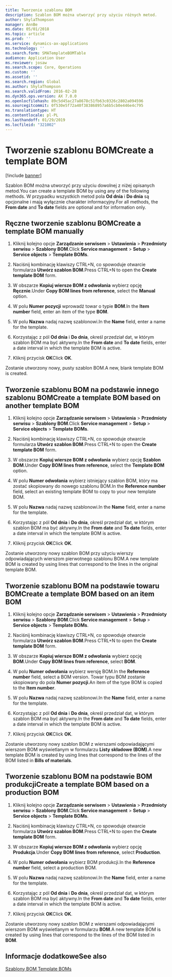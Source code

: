```yaml
---
title: Tworzenie szablonu BOM
description: Szablon BOM można utworzyć przy użyciu różnych metod.
author: ShylaThompson
manager: AnnBe
ms.date: 05/01/2018
ms.topic: article
ms.prod: ''
ms.service: dynamics-ax-applications
ms.technology: ''
ms.search.form: SMATemplateBOMTable
audience: Application User
ms.reviewer: josaw
ms.search.scope: Core, Operations
ms.custom: ''
ms.assetid: ''
ms.search.region: Global
ms.author: ShylaThompson
ms.search.validFrom: 2016-02-28
ms.dyn365.ops.version: AX 7.0.0
ms.openlocfilehash: 89c5d45ac27a8678c51fb63c0326c2802a094596
ms.sourcegitcommit: 0f530e5f72a40f383868957a6b5cb0e446e4c795
ms.translationtype: HT
ms.contentlocale: pl-PL
ms.lasthandoff: 01/29/2019
ms.locfileid: "321002"
---
```

# <a name="create-a-template-bom"></a><span data-ttu-id="a38ad-103">Tworzenie szablonu BOM</span><span class="sxs-lookup"><span data-stu-id="a38ad-103">Create a template BOM</span></span>   

[!include [banner](../includes/banner.md)]


<span data-ttu-id="a38ad-104">Szablon BOM można utworzyć przy użyciu dowolnej z niżej opisanych metod.</span><span class="sxs-lookup"><span data-stu-id="a38ad-104">You can create a template BOM by using any of the following methods.</span></span> <span data-ttu-id="a38ad-105">W przypadku wszystkich metod pola **Od dnia** i **Do dnia** są opcjonalne i mają wyłącznie charakter informacyjny.</span><span class="sxs-lookup"><span data-stu-id="a38ad-105">For all methods, the **From date** and **To date** fields are optional and for information only.</span></span>

## <a name="create-a-template-bom-manually"></a><span data-ttu-id="a38ad-106">Ręczne tworzenie szablonu BOM</span><span class="sxs-lookup"><span data-stu-id="a38ad-106">Create a template BOM manually</span></span>

1.  <span data-ttu-id="a38ad-107">Kliknij kolejno opcje **Zarządzanie serwisem** \> **Ustawienia** \> **Przedmioty serwisu** \> **Szablony BOM**.</span><span class="sxs-lookup"><span data-stu-id="a38ad-107">Click **Service management** \> **Setup** \> **Service objects** \> **Template BOMs**.</span></span>

2.  <span data-ttu-id="a38ad-108">Naciśnij kombinację klawiszy CTRL+N, co spowoduje otwarcie formularza **Utwórz szablon BOM**.</span><span class="sxs-lookup"><span data-stu-id="a38ad-108">Press CTRL+N to open the **Create template BOM** form.</span></span>

3.  <span data-ttu-id="a38ad-109">W obszarze **Kopiuj wiersze BOM z odwołania** wybierz opcję **Ręcznie**.</span><span class="sxs-lookup"><span data-stu-id="a38ad-109">Under **Copy BOM lines from reference**, select the **Manual** option.</span></span>

4.  <span data-ttu-id="a38ad-110">W polu **Numer pozycji** wprowadź towar o typie **BOM**.</span><span class="sxs-lookup"><span data-stu-id="a38ad-110">In the **Item number** field, enter an item of the type **BOM**.</span></span>

5.  <span data-ttu-id="a38ad-111">W polu **Nazwa** nadaj nazwę szablonowi.</span><span class="sxs-lookup"><span data-stu-id="a38ad-111">In the **Name** field, enter a name for the template.</span></span>

6.  <span data-ttu-id="a38ad-112">Korzystając z pól **Od dnia** i **Do dnia**, określ przedział dat, w którym szablon BOM ma być aktywny.</span><span class="sxs-lookup"><span data-stu-id="a38ad-112">In the **From date** and **To date** fields, enter a date interval in which the template BOM is active.</span></span>

7.  <span data-ttu-id="a38ad-113">Kliknij przycisk **OK**</span><span class="sxs-lookup"><span data-stu-id="a38ad-113">Click **OK**.</span></span>

<span data-ttu-id="a38ad-114">Zostanie utworzony nowy, pusty szablon BOM.</span><span class="sxs-lookup"><span data-stu-id="a38ad-114">A new, blank template BOM is created.</span></span>

## <a name="create-a-template-bom-based-on-another-template-bom"></a><span data-ttu-id="a38ad-115">Tworzenie szablonu BOM na podstawie innego szablonu BOM</span><span class="sxs-lookup"><span data-stu-id="a38ad-115">Create a template BOM based on another template BOM</span></span>

1.  <span data-ttu-id="a38ad-116">Kliknij kolejno opcje **Zarządzanie serwisem** \> **Ustawienia** \> **Przedmioty serwisu** \> **Szablony BOM**.</span><span class="sxs-lookup"><span data-stu-id="a38ad-116">Click **Service management** \> **Setup** \> **Service objects** \> **Template BOMs**.</span></span>

2.  <span data-ttu-id="a38ad-117">Naciśnij kombinację klawiszy CTRL+N, co spowoduje otwarcie formularza **Utwórz szablon BOM**.</span><span class="sxs-lookup"><span data-stu-id="a38ad-117">Press CTRL+N to open the **Create template BOM** form.</span></span>

3.  <span data-ttu-id="a38ad-118">W obszarze **Kopiuj wiersze BOM z odwołania** wybierz opcję **Szablon BOM**.</span><span class="sxs-lookup"><span data-stu-id="a38ad-118">Under **Copy BOM lines from reference**, select the **Template BOM** option.</span></span>

4.  <span data-ttu-id="a38ad-119">W polu **Numer odwołania** wybierz istniejący szablon BOM, który ma zostać skopiowany do nowego szablonu BOM.</span><span class="sxs-lookup"><span data-stu-id="a38ad-119">In the **Reference number** field, select an existing template BOM to copy to your new template BOM.</span></span>

5.  <span data-ttu-id="a38ad-120">W polu **Nazwa** nadaj nazwę szablonowi.</span><span class="sxs-lookup"><span data-stu-id="a38ad-120">In the **Name** field, enter a name for the template.</span></span>

6.  <span data-ttu-id="a38ad-121">Korzystając z pól **Od dnia** i **Do dnia**, określ przedział dat, w którym szablon BOM ma być aktywny.</span><span class="sxs-lookup"><span data-stu-id="a38ad-121">In the **From date** and **To date** fields, enter a date interval in which the template BOM is active.</span></span>

7.  <span data-ttu-id="a38ad-122">Kliknij przycisk **OK**</span><span class="sxs-lookup"><span data-stu-id="a38ad-122">Click **OK**.</span></span>

<span data-ttu-id="a38ad-123">Zostanie utworzony nowy szablon BOM przy użyciu wierszy odpowiadających wierszom pierwotnego szablonu BOM.</span><span class="sxs-lookup"><span data-stu-id="a38ad-123">A new template BOM is created by using lines that correspond to the lines in the original template BOM.</span></span>

## <a name="create-a-template-bom-based-on-an-item-bom"></a><span data-ttu-id="a38ad-124">Tworzenie szablonu BOM na podstawie towaru BOM</span><span class="sxs-lookup"><span data-stu-id="a38ad-124">Create a template BOM based on an item BOM</span></span>

1.  <span data-ttu-id="a38ad-125">Kliknij kolejno opcje **Zarządzanie serwisem** \> **Ustawienia** \> **Przedmioty serwisu** \> **Szablony BOM**.</span><span class="sxs-lookup"><span data-stu-id="a38ad-125">Click **Service management** \> **Setup** \> **Service objects** \> **Template BOMs**.</span></span>

2.  <span data-ttu-id="a38ad-126">Naciśnij kombinację klawiszy CTRL+N, co spowoduje otwarcie formularza **Utwórz szablon BOM**.</span><span class="sxs-lookup"><span data-stu-id="a38ad-126">Press CTRL+N to open the **Create template BOM** form.</span></span>

3.  <span data-ttu-id="a38ad-127">W obszarze **Kopiuj wiersze BOM z odwołania** wybierz opcję **BOM**.</span><span class="sxs-lookup"><span data-stu-id="a38ad-127">Under **Copy BOM lines from reference**, select **BOM**.</span></span>

4.  <span data-ttu-id="a38ad-128">W polu **Numer odwołania** wybierz wersję BOM.</span><span class="sxs-lookup"><span data-stu-id="a38ad-128">In the **Reference number** field, select a BOM version.</span></span> <span data-ttu-id="a38ad-129">Towar typu BOM zostanie skopiowany do pola **Numer pozycji**.</span><span class="sxs-lookup"><span data-stu-id="a38ad-129">An item of the type BOM is copied to the **Item number**.</span></span>

5.  <span data-ttu-id="a38ad-130">W polu **Nazwa** nadaj nazwę szablonowi.</span><span class="sxs-lookup"><span data-stu-id="a38ad-130">In the **Name** field, enter a name for the template.</span></span>

6.  <span data-ttu-id="a38ad-131">Korzystając z pól **Od dnia** i **Do dnia**, określ przedział dat, w którym szablon BOM ma być aktywny.</span><span class="sxs-lookup"><span data-stu-id="a38ad-131">In the **From date** and **To date** fields, enter a date interval in which the template BOM is active.</span></span>

7.  <span data-ttu-id="a38ad-132">Kliknij przycisk **OK**</span><span class="sxs-lookup"><span data-stu-id="a38ad-132">Click **OK**.</span></span>

<span data-ttu-id="a38ad-133">Zostanie utworzony nowy szablon BOM z wierszami odpowiadającymi wierszom BOM wyświetlanym w formularzu **Listy składowe (BOM)**.</span><span class="sxs-lookup"><span data-stu-id="a38ad-133">A new template BOM is created by using lines that correspond to the lines of the BOM listed in **Bills of materials**.</span></span>

## <a name="create-a-template-bom-based-on-a-production-bom"></a><span data-ttu-id="a38ad-134">Tworzenie szablonu BOM na podstawie BOM produkcji</span><span class="sxs-lookup"><span data-stu-id="a38ad-134">Create a template BOM based on a production BOM</span></span>

1.  <span data-ttu-id="a38ad-135">Kliknij kolejno opcje **Zarządzanie serwisem** \> **Ustawienia** \> **Przedmioty serwisu** \> **Szablony BOM**.</span><span class="sxs-lookup"><span data-stu-id="a38ad-135">Click **Service management** \> **Setup** \> **Service objects** \> **Template BOMs**.</span></span>

2.  <span data-ttu-id="a38ad-136">Naciśnij kombinację klawiszy CTRL+N, co spowoduje otwarcie formularza **Utwórz szablon BOM**.</span><span class="sxs-lookup"><span data-stu-id="a38ad-136">Press CTRL+N to open the **Create template BOM** form.</span></span>

3.  <span data-ttu-id="a38ad-137">W obszarze **Kopiuj wiersze BOM z odwołania** wybierz opcję **Produkcja**.</span><span class="sxs-lookup"><span data-stu-id="a38ad-137">Under **Copy BOM lines from reference**, select **Production**.</span></span>

4.  <span data-ttu-id="a38ad-138">W polu **Numer odwołania** wybierz BOM produkcji.</span><span class="sxs-lookup"><span data-stu-id="a38ad-138">In the **Reference number** field, select a production BOM.</span></span>

5.  <span data-ttu-id="a38ad-139">W polu **Nazwa** nadaj nazwę szablonowi.</span><span class="sxs-lookup"><span data-stu-id="a38ad-139">In the **Name** field, enter a name for the template.</span></span>

6.  <span data-ttu-id="a38ad-140">Korzystając z pól **Od dnia** i **Do dnia**, określ przedział dat, w którym szablon BOM ma być aktywny.</span><span class="sxs-lookup"><span data-stu-id="a38ad-140">In the **From date** and **To date** fields, enter a date interval in which the template BOM is active.</span></span>

7.  <span data-ttu-id="a38ad-141">Kliknij przycisk **OK**</span><span class="sxs-lookup"><span data-stu-id="a38ad-141">Click **OK**.</span></span>

<span data-ttu-id="a38ad-142">Zostanie utworzony nowy szablon BOM z wierszami odpowiadającymi wierszom BOM wyświetlanym w formularzu **BOM**.</span><span class="sxs-lookup"><span data-stu-id="a38ad-142">A new template BOM is created by using lines that correspond to the lines of the BOM listed in **BOM**.</span></span>

## <a name="see-also"></a><span data-ttu-id="a38ad-143">Informacje dodatkowe</span><span class="sxs-lookup"><span data-stu-id="a38ad-143">See also</span></span>

[<span data-ttu-id="a38ad-144">Szablony BOM </span><span class="sxs-lookup"><span data-stu-id="a38ad-144">Template BOMs</span></span>](template-boms.md)

  


